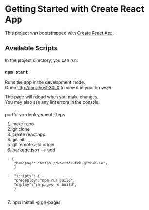 # Getting Started with Create React App

This project was bootstrapped with [Create React App](https://github.com/facebook/create-react-app).

## Available Scripts

In the project directory, you can run:

### `npm start`

Runs the app in the development mode.\
Open [http://localhost:3000](http://localhost:3000) to view it in your browser.

The page will reload when you make changes.\
You may also see any lint errors in the console.

###

portfoliyo-deployement-steps

1. make repo 
2. git clone
3. create react app
4. git init
5. git remote add origin <link>
6. package.json --> add 
```
 - {
    "homepage":"https://kavita13feb.github.io",
    }
    
 -  "scripts": {
    "predeploy":"npm run build",
    "deploy":"gh-pages -d build",
    } 


 ```
 7.  npm install -g gh-pages 

